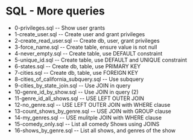 # SQL - More queries
- 0-privileges.sql -- Show user grants
- 1-create_user.sql -- Create user and grant privileges
- 2-create_read_user.sql -- Create db, user, grant privileges
- 3-force_name.sql -- Create table, ensure value is not null
- 4-never_empty.sql -- Create table, use DEFAULT constraint
- 5-unique_id.sql --  Create table, use DEFAULT and UNIQUE constraint
- 6-states.sql -- Create db, table, use PRIMARY KEY
- 7-cities.sql -- Create db, table, use FOREIGN KEY
- 8-cities_of_california_subquery.sql -- Use subquery
- 9-cities_by_state_join.sql -- Use JOIN in query 
- 10-genre_id_by_show.sql -- Use JOIN in query (2)
- 11-genre_id_all_shows.sql -- USE LEFT OUTER JOIN
- 12-no_genre.sql -- USE LEFT OUTER JOIN with WHERE clause
- 13-count_shows_by_genre.sql -- USE JOIN with GROUP clause
- 14-my_genres.sql -- USE mulitple JOIN with WHERE clause
- 15-comedy_only.sql -- List all comedy Shows using JOINS
- 16-shows_by_genre.sql -- List all shows, and genres of the show
